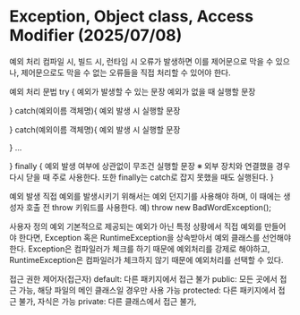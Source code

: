 # Exception, Object class, Access Modifier (2025/07/08)

예외 처리
   컴파일 시, 빌드 시, 런타임 시 오류가 발생하면
   이를 제어문으로 막을 수 있으나, 제어문으로도 막을 수 없는
   오류들을 직접 처리할 수 있어야 한다.

예외 처리 문법
   try {
      예외가 발생할 수 있는 문장
      예외가 없을 때 실행할 문장

   } catch(예외이름 객체명){
      예외 발생 시 실행할 문장

   } catch(예외이름 객체명){
      예외 발생 시 실행할 문장

   } ...

   } finally {
      예외 발생 여부에 상관없이 무조건 실행할 문장
      ※ 외부 장치와 연결했을 경우 다시 닫을 때 주로 사용한다.
      또한 finally는 catch로 잡지 못했을 때도 실행된다.
   }


예외 발생
   직접 예외를 발생시키기 위해서는 예외 던지기를 사용해야 하며, 
   이 때에는 생성자 호출 전 throw 키워드를 사용한다.
   예) throw new BadWordException();

사용자 정의 예외
   기본적으로 제공되는 예외가 아닌 특정 상황에서 직접 예외를 만들어야 한다면, Exception 혹은
   RuntimeException을 상속받아서 예외 클래스를 선언해야 한다.
   Exception은 컴파일러가 체크를 하기 때문에 예외처리를 강제로 해야하고,
   RuntimeException은 컴파일러가 체크하지 않기 때문에 예외처리를 선택할 수 있다.


접근 권한 제어자(접근자)
default: 다른 패키지에서 접근 불가
public: 모든 곳에서 접근 가능, 해당 파일의 메인 클래스일 경우만 사용 가능
protected: 다른 패키지에서 접근 불가, 자식은 가능
private: 다른 클래스에서 접근 불가, 